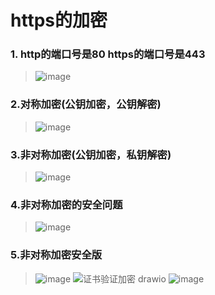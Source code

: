 # https的加密
### 1. http的端口号是80  https的端口号是443
>![image](https://github.com/Lp700750/Blogs/assets/104414865/06eda504-7ff1-40d6-a630-00d192ccf7c5)
### 2.对称加密(公钥加密，公钥解密)
>![image](https://github.com/Lp700750/Blogs/assets/104414865/57a9bb77-0363-4783-b1d1-a982c6546517)
### 3.非对称加密(公钥加密，私钥解密)
>![image](https://github.com/Lp700750/Blogs/assets/104414865/991bd171-8e3d-4b7c-b80e-689ce123e84b)
### 4.非对称加密的安全问题
>![image](https://github.com/Lp700750/Blogs/assets/104414865/421c6d90-d28b-450e-923e-9aba1172a693)
### 5.非对称加密安全版
>![image](https://github.com/Lp700750/Blogs/assets/104414865/96502d36-51fa-4223-ad78-6ee476c5e4fe)
>![证书验证加密 drawio](https://github.com/Lp700750/Blogs/assets/104414865/2bafca5f-78b7-4150-bdd5-2b195ec360f9)
>![image](https://github.com/Lp700750/Blogs/assets/104414865/129f7989-b867-4d3b-9c97-021eea56e040) 




